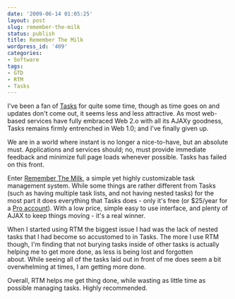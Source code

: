 ```yaml
---
date: '2009-06-14 01:05:25'
layout: post
slug: remember-the-milk
status: publish
title: Remember The Milk
wordpress_id: '409'
categories:
- Software
tags:
- GTD
- RTM
- Tasks
---
```


I've been a fan of [Tasks](http://crowdfavorite.com/tasks/) for quite some time, though as time goes on and updates don't come out, it seems less and less attractive. As most web-based services have fully embraced Web 2.o with all its AJAXy goodness, Tasks remains firmly entrenched in Web 1.0; and I've finally given up.

We are in a world where instant is no longer a nice-to-have, but an absolute must. Applications and services should; no, must provide immediate feedback and minimize full page loads whenever possible. Tasks has failed on this front.

Enter [Remember The Milk](http://www.rememberthemilk.com/), a simple yet highly customizable task management system. While some things are rather different from Tasks (such as having multiple task lists, and not having nested tasks) for the most part it does everything that Tasks does - only it's free (or $25/year for a [Pro account](http://www.rememberthemilk.com/upgrade/)). With a low price, simple easy to use interface, and plenty of AJAX to keep things moving - it's a real winner.

When I started using RTM the biggest issue I had was the lack of nested tasks that I had become so accustomed to in Tasks. The more I use RTM though, I'm finding that not burying tasks inside of other tasks is actually helping me to get more done, as less is being lost and forgotten about. While seeing all of the tasks laid out in front of me does seem a bit overwhelming at times, I am getting more done.

Overall, RTM helps me get thing done, while wasting as little time as possible managing tasks. Highly recommended.
